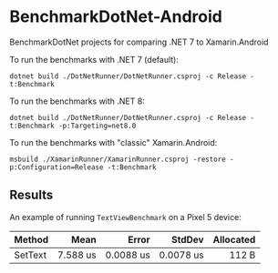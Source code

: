 # BenchmarkDotNet-Android

BenchmarkDotNet projects for comparing .NET 7 to Xamarin.Android

To run the benchmarks with .NET 7 (default):

    dotnet build ./DotNetRunner/DotNetRunner.csproj -c Release -t:Benchmark

To run the benchmarks with .NET 8:

    dotnet build ./DotNetRunner/DotNetRunner.csproj -c Release -t:Benchmark -p:Targeting=net8.0

To run the benchmarks with "classic" Xamarin.Android:

    msbuild ./XamarinRunner/XamarinRunner.csproj -restore -p:Configuration=Release -t:Benchmark

## Results

An example of running `TextViewBenchmark` on a Pixel 5 device:

|  Method |     Mean |     Error |    StdDev | Allocated |
|-------- |---------:|----------:|----------:|----------:|
| SetText | 7.588 us | 0.0088 us | 0.0078 us |     112 B |
